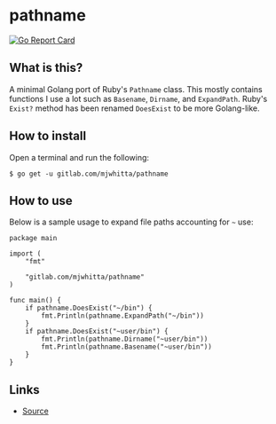 # pathname

[![Go Report Card](https://goreportcard.com/badge/gitlab.com/mjwhitta/pathname)](https://goreportcard.com/report/gitlab.com/mjwhitta/pathname)

## What is this?

A minimal Golang port of Ruby's `Pathname` class. This mostly contains
functions I use a lot such as `Basename`, `Dirname`, and `ExpandPath`.
Ruby's `Exist?` method has been renamed `DoesExist` to be more
Golang-like.

## How to install

Open a terminal and run the following:

```
$ go get -u gitlab.com/mjwhitta/pathname
```

## How to use

Below is a sample usage to expand file paths accounting for `~` use:

```
package main

import (
    "fmt"

    "gitlab.com/mjwhitta/pathname"
)

func main() {
    if pathname.DoesExist("~/bin") {
        fmt.Println(pathname.ExpandPath("~/bin"))
    }
    if pathname.DoesExist("~user/bin") {
        fmt.Println(pathname.Dirname("~user/bin"))
        fmt.Println(pathname.Basename("~user/bin"))
    }
}
```

## Links

- [Source](https://gitlab.com/mjwhitta/pathname)
